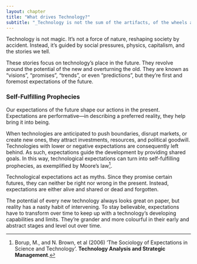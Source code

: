```yaml
---
layout: chapter
title: "What drives Technology?"
subtitle: "_Technology is not the sum of the artifacts, of the wheels and gears, of the rails and electronic transmitters. Technology is a system. It entails far more than its individual material components. Technology involves organization, procedures, symbols, new words, equations, and, most of all, a mindset._—Ursula M. Franklin"
---
```


Technology is not magic. It’s not a force of nature, reshaping society by accident. Instead, it’s guided by social pressures, physics, capitalism, and the stories we tell.  

These stories focus on technology’s place in the future. They revolve around the potential of the new and overturning the old. They are known as “visions”, “promises”, “trends”, or even “predictions”, but they’re first and foremost expectations of the future.

### Self-Fulfilling Prophecies

Our expectations of the future shape our actions in the present. Expectations are performative—in describing a preferred reality, they help bring it into being.

When technologies are anticipated to push boundaries, disrupt markets, or create new ones, they attract investments, resources, and political goodwill. Technologies with lower or negative expectations are consequently left behind.
As such, expectations guide the development by providing shared goals. In this way, technological expectations can turn into self-fulfilling prophecies, as exemplified by Moore’s law[^1].

Technological expectations act as myths. Since they promise certain futures, they can neither be right nor wrong in the present. Instead, expectations are either alive and shared or dead and forgotten. 

The potential of every new technology always looks great on paper, but reality has a nasty habit of intervening. To stay believable, expectations have to transform over time to keep up with a technology’s developing capabilities and limits. They’re grander and more colourful in their early and abstract stages and level out over time.


[^1]: Borup, M., and N. Brown, et al (2006) ’The Sociology of Expectations in Science and Technology’. **Technology Analysis and Strategic Management**.
